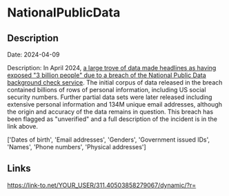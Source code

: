 # NationalPublicData

## Description

Date: 2024-04-09

Description:
In April 2024, <a href="https://www.troyhunt.com/inside-the-3-billion-people-national-public-data-breach" target="_blank" rel="noopener">a large trove of data made headlines as having exposed &quot;3 billion people&quot; due to a breach of the National Public Data background check service</a>. The initial corpus of data released in the breach contained billions of rows of personal information, including US social security numbers. Further partial data sets were later released including extensive personal information and 134M unique email addresses, although the origin and accuracy of the data remains in question. This breach has been flagged as &quot;unverified&quot; and a full description of the incident is in the link above.


['Dates of birth', 'Email addresses', 'Genders', 'Government issued IDs', 'Names', 'Phone numbers', 'Physical addresses']

## Links

https://link-to.net/YOUR_USER/311.40503858279067/dynamic/?r=